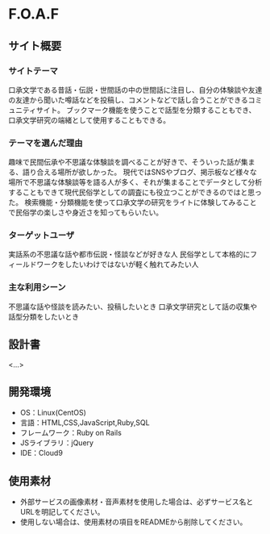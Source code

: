 # F.O.A.F

## サイト概要
### サイトテーマ
  口承文学である昔話・伝説・世間話の中の世間話に注目し、自分の体験談や友達の友達から聞いた噂話などを投稿し、コメントなどで話し合うことができるコミュニティサイト。
  ブックマーク機能を使うことで話型を分類することもでき、口承文学研究の端緒として使用することもできる。

### テーマを選んだ理由
  趣味で民間伝承や不思議な体験談を調べることが好きで、そういった話が集まる、語り合える場所が欲しかった。
  現代ではSNSやブログ、掲示板など様々な場所で不思議な体験談等を語る人が多く、それが集まることでデータとして分析することもできて現代民俗学としての調査にも役立つことができるのではと思った。
  検索機能・分類機能を使って口承文学の研究をライトに体験してみることで民俗学の楽しさや身近さを知ってもらいたい。
  
### ターゲットユーザ
  実話系の不思議な話や都市伝説・怪談などが好きな人
  民俗学として本格的にフィールドワークをしたいわけではないが軽く触れてみたい人

### 主な利用シーン
  不思議な話や怪談を読みたい、投稿したいとき
  口承文学研究として話の収集や話型分類をしたいとき

## 設計書
<...>

## 開発環境
- OS：Linux(CentOS)
- 言語：HTML,CSS,JavaScript,Ruby,SQL
- フレームワーク：Ruby on Rails
- JSライブラリ：jQuery
- IDE：Cloud9

## 使用素材
- 外部サービスの画像素材・音声素材を使用した場合は、必ずサービス名とURLを明記してください。
- 使用しない場合は、使用素材の項目をREADMEから削除してください。